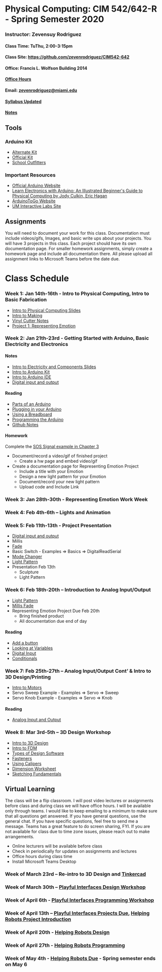 # Physical Computing: CIM 542/642-R - Spring Semester 2020

### Instructor: Zevensuy Rodriguez
#### Class Time: TuThu, 2:00-3:15pm
#### Class Site: https://github.com/zevenrodriguez/CIM542-642
#### Office: Francis L. Wolfson Building 2014
#### [Office Hours](https://outlook.office365.com/owa/calendar/OfficeHours@miamiedu.onmicrosoft.com/bookings/)
#### Email: zevenrodriguez@miami.edu
<!-- #### [Syllabus](https://github.com/zevenrodriguez/CIM542-642/blob/master/CIM542-642-R-Physical%20Computing.pdf) -->
#### [Syllabus Updated](https://github.com/zevenrodriguez/CIM542-642/blob/master/CIM542-642-R-PhysicalComputing-Updated.pdf)
#### [Notes](/Notes)

<!-- # [2019 Canes Film Festival Interactive End of Year Show TBA]() -->

## Tools

### Arduino Kit
* [Alternate Kit](https://www.amazon.com/ELEGOO-Project-Tutorial-Controller-Projects/dp/B01D8KOZF4?ref_=ast_sto_dp)
* [Official Kit](https://www.amazon.com/Arduino-Starter-Kit-English-Official/dp/B009UKZV0A/ref=sr_1_4?ie=UTF8&qid=1516635157&sr=8-4&keywords=arduino+starter+kit)
* [School Outfitters](http://www.schooloutfitters.com/catalog/product_info/pfam_id/PFAM53854/products_id/PRO72470?sc_cid=Google_ARD-K000007&adtype=pla&kw=&CAWELAID=320012570000053078&CAGPSPN=pla&CAAGID=45125248000&CATCI=pla-313518166499)

### Important Resources
* [Official Arduino Website](http://www.arduino.cc)
* [Learn Electronics with Arduino: An Illustrated Beginner's Guide to Physical Computing by Jody Culkin, Eric Hagan](https://www.amazon.com/Learn-Electronics-Arduino-Illustrated-Technology/dp/1680453742/ref=sr_1_18?keywords=arduino+book&qid=1578868522&sr=8-18)
* [ArduinoToGo Website](http://arduinotogo.com/)
* [UM Interactive Labs Site](https://uminteractive.github.io/labs/)

<!-- ## Canes Film Festival Interactive End of Year Show

At the end of the Spring Semseter, the Interactive Media Department invites students to participate in the Canes Film Festival End of Year Show. Students enrolled in this class must participate in the show. -->

## Assignments

 You will need to document your work for this class. Documentation must include videos/gifs, Images, and basic write ups about your projects. You will have 3 projects in this class. Each project should have its own documentation page. For smaller homework assignments, simply create a homework page and include all documentation there. All please upload all assignment links to Microsoft Teams before the date due.

# Class Schedule

### Week 1: Jan 14th-16th - Intro to Physical Computing, Intro to Basic Fabrication

* [Intro to Physical Computing Slides](https://docs.google.com/presentation/d/10FzMQ9X0vp3fHtjppiglLnoRbPExrV5GD2Lb1tUf4Sk/edit?usp=sharing)
* [Intro to Making](https://docs.google.com/presentation/d/1MiBCTzbZGxv1FeldpkSnju3gEhyvfKCOVmJnf68VY-A/edit?usp=sharing)
* [Vinyl Cutter Notes](https://uminteractive.github.io/labs/vinylcutter.html)
* [Project 1: Representing Emotion](https://github.com/zevenrodriguez/CIM542-642/blob/master/assignments.md)

### Week 2: Jan 21th-23rd - Getting Started with Arduino, Basic Electricity and Electronics

#### Notes

* [Intro to Electricity and Components Slides](https://docs.google.com/presentation/d/1OZsjOAGmvX9IuKPb8RYilajWWwStS34MV0bU8o1sHWA/edit?usp=sharing)
* [Intro to Arduino Kit](/Notes/Parts.md)
* [Intro to Arduino IDE](/Notes/Intro-to-Arduino.md)
* [Digital input and output](/Notes/Digital-IO.md)

#### Reading

* [Parts of an Arduino](http://arduinotogo.com/2016/08/20/chapter-1-parts-of-an-arduino/)
* [Plugging in your Arduino](http://arduinotogo.com/2016/08/20/chapter-1-plug-in-your-arduino/)
* [Using a Breadboard](http://arduinotogo.com/2016/08/22/chapter-2-using-a-breadboard/)
* [Programming the Arduino](http://arduinotogo.com/category/chapter-3/)
* [Github Notes](/Notes/Github.md)

#### Homework

Complete the [SOS Signal example in Chapter 3](http://arduinotogo.com/2016/09/09/chapter-3-sos-signal/)

* Document/record a video/gif of finished project
  * Create a hw page and embed video/gif
* Create a documentation page for Representing Emotion Project
  * Include a title with your Emotion
  * Design a new light pattern for your Emotion
  * Document/record your new light pattern
  * Upload code and Include Link


### Week 3: Jan 28th-30th - Representing Emotion Work Week

### Week 4: Feb 4th-6th – Lights and Animation

### Week 5: Feb 11th-13th -  Project Presentation

* [Digital input and output](/Notes/Digital-IO.md)
* Millis
* [Fade](https://github.com/zevenrodriguez/CIM542-642/blob/master/arduino/millisFadeUpDown/millisFadeUpDown.ino)
* Basic Switch - Examples => Basics => DigitalReadSerial
* [Mode Changer](https://github.com/zevenrodriguez/CIM542-642/blob/master/arduino/ModeChanger/ModeChanger.ino)
* [Light Pattern](https://github.com/zevenrodriguez/CIM542-642/blob/master/arduino/lightPattern/lightPattern.ino)
* Presentation Feb 13th
  * Sculpture
  * Light Pattern

### Week 6: Feb 18th-20th – Introduction to Analog Input/Output

* [Light Pattern](https://github.com/zevenrodriguez/CIM542-642/blob/master/arduino/lightPattern/lightPattern.ino)
* [Millis Fade](https://github.com/zevenrodriguez/CIM542-642/blob/master/arduino/millisFadeUpDown/millisFadeUpDown.ino)
* Representing Emotion Project Due Feb 20th
  * Bring finished product
  * All documentation due end of day

#### Reading
* [Add a button](http://arduinotogo.com/2016/10/08/chapter-5-add-a-button/)
* [Looking at Variables](http://arduinotogo.com/2016/10/08/chapter-5-looking-at-the-sketch-variables/)
* [Digital Input](http://arduinotogo.com/2016/10/08/chapter-5-digital-input/)
* [Conditionals](http://arduinotogo.com/2016/10/08/chapter-5-looking-at-the-sketch-conditional-statements/)

### Week 7: Feb 25th-27th – Analog Input/Output Cont’ & Intro to 3D Design/Printing

* [Intro to Motors](/Notes/Transistors-And-Motors.md)
* Servo Sweep Example - Examples => Servo => Sweep
* Servo Knob Example - Examples => Servo => Knob

#### Reading
* [Analog Input and Output](http://arduinotogo.com/category/chapter-6/)

### Week 8: Mar 3rd-5th – 3D Design Workshop

* [Intro to 3D Design](/Notes/Intro-to-3D-Design.md)
* [Intro to FDM](https://www.3dhubs.com/knowledge-base/introduction-fdm-3d-printing/)
* [Types of Design Software](https://www.3dhubs.com/knowledge-base/3d-modeling-cad-software)
* [Fasteners](https://docs.google.com/presentation/d/15S8b3iE_vphgxRu_Pq7GMbx549w8rgUJcG1xYuAcuhg/edit?usp=sharing)
* [Using Calipers](https://littlemachineshop.com/Instructions/UsingCalipers.pdf)
* [Dimension Worksheet](/files/DimensionWorksheet.pdf)
* [Sketching Fundamentals](https://learn.onshape.com/courses/fundamentals-sketching)

## Virtual Learning

The class will be a flip classroom. I will post video lectures or assignments before class and during class we will have office hours. I will be available only through teams. I would like to keep emailing to a minimum to make sure that all questions get answered. If you have general questions, use the general chat. If you have specific questions, feel free to send me a message. Teams has a great feature to do screen sharing, FYI. If you are not available for class due to time zone issues, please reach out to make arrangements.

* Online lecturers will be available before class
* Check in periodically for updates on assignments and lectures
* Office hours during class time
* Install Microsoft Teams Desktop

### Week of March 23rd – Re-intro to 3D Design and [Tinkercad](https://www.tinkercad.com/)
### Week of March 30th – [Playful Interfaces Design Workshop](https://github.com/zevenrodriguez/CIM542-642/blob/master/assignments.md#project-2-playful-interfaces)
### Week of April 6th - [Playful Interfaces Programming Workshop](https://github.com/zevenrodriguez/CIM542-642/blob/master/assignments.md#project-2-playful-interfaces)
### Week of April 13th – [Playful Interfaces Projects Due](https://github.com/zevenrodriguez/CIM542-642/blob/master/assignments.md#project-2-playful-interfaces), [Helping Robots Project Introduction](https://github.com/zevenrodriguez/CIM542-642/blob/master/assignments.md#project-3-helping-robots)
### Week of April 20th - [Helping Robots Design](https://github.com/zevenrodriguez/CIM542-642/blob/master/assignments.md#project-3-helping-robots)
### Week of April 27th - [Helping Robots Programming](https://github.com/zevenrodriguez/CIM542-642/blob/master/assignments.md#project-3-helping-robots)
### Week of May 4th - [Helping Robots Due](https://github.com/zevenrodriguez/CIM542-642/blob/master/assignments.md#project-3-helping-robots) - Spring semester ends on May 6


<!--
### Week 9: Mar 17th-19th – Toy Workshop

### Week 10: Mar 24th-26th – Toy Presentation

### Week 11: Mar 31st-Apr 2nd – Final Ideation Workshop

### Week 12: Apr 7th-9th - Fabrication Workshop

### Week 13: Apr 14th-16th – Programming Workshop

### Week 14: Apr 21st-23rd – Project Workshop

### End of Year Show TBA

## IMPORTANT DATES:

Jan 13 - CLASSES BEGIN

Jan 20 - HOLIDAY (MARTIN LUTHER KING, JR. DAY)

March 7-15 - SPRING RECESS

March 25 - Last Day to Drop a Course

April 24 - CLASSES END  (11:00 PM)

April 25 - April 28 - Reading Days

April 29- May 6 - FINAL EXAMS -->


<!--

### Week 1: Class Introduction

* Class intro
* Intro to Arduino
* Ideation Workshop: Crazy Machine - Create a fantasy machine that a user can interact with.

#### HW 1
* Create an interface for your machine using the [Storyboard Worksheet](files\StoryboardWorksheet.pdf)
  * Use the parts worksheet to prototype your machine. You can choose to prototype a particular aspect of your machine.
* [Student Survey](https://goo.gl/forms/1YEsS1fAeXefNjHO2)
* Buy Arduino Kit
  * [Arduino.cc](https://store.arduino.cc/usa/arduino-starter-kit)
  * [Amazon](https://www.amazon.com/Arduino-Starter-Kit-English-Official/dp/B009UKZV0A/ref=sr_1_4?ie=UTF8&qid=1516635157&sr=8-4&keywords=arduino+starter+kit)


#### Week 2: Intro to Physical Computing, Basic Electricity and Electronics

* [Intro to Electricity and Components Slides](https://docs.google.com/presentation/d/1OZsjOAGmvX9IuKPb8RYilajWWwStS34MV0bU8o1sHWA/edit?usp=sharing)
* Intro to Arduino Kit
* [Intro to Arduino IDE](/Notes/Intro-to-Arduino.md)
* [Digital input and output](/Notes/Digital-IO.md)


##### HW 2:

* Lab - Spaceship Interface [Video Link](https://www.youtube.com/watch?v=xTXjsC78RSQ&index=2&list=PLT6rF_I5kknPf2qlVFlvH47qHvqvzkknd)


#### Week 3: Getting Started with Arduino, Digital Input/Output

* [Digital input and output](/Notes/Digital-IO.md)
* [Series vs Parallel](/Notes/Series-vs-Parallel.md)
* [Variables](/Notes/Variables.md)
* [Debugging](/Notes/Debugging.md)
* Introduction to logic flow

##### HW 3:

  * User Flow
    * How can you create an interface with one button interface and an led? Take a minute and observe your surroundings. Find piece of electronics that you can augment/add a feature with a button and an led. Think about modes and outputs to express an action and reaction. Create a flow using Google’s drawing app to explain how a user interacts with your interface.
      * Microwave
      * Coffeemaker
      * TV

  ![Coffee Maker Grind Presets](files/CoffeeGrind.jpg)


#### Week 4: Analog Input/Output


* [Analog IO](Notes/Analog-IO.md)


##### HW 4:

* Make and Document the Love-O-Meter and Color Mixing Lamp

#### Week 5: [Advanced Programming](Notes/Advanced-Programming.md)

* [Theremin](https://github.com/zevenrodriguez/CIM542-642/blob/master/arduino/theremin/theremin.ino)
* [Temperature](https://github.com/zevenrodriguez/CIM542-642/blob/master/arduino/temp/temp.ino)

#### Week 6: [Servos, Transistors, and Motors](Notes/Transistors-And-Motors.md)

* millis
  * [fade in/fade out](../arduino/millisFadeUpDown/millisFadeUpDown.ino)
* [Servo](../arduino/servoKnob/servoKnob.ino)

##### HW 5:
* Knock Lock
* Sensor Walk - Go to a public area, A park, Food Court, Mall, Etc
  * Find 6 points of interaction between people and electronics, mechanical devices, signage, or any other areas of high traffic
  * What are the inputs?
    * Find switches, levers, buttons, visual aids
    * Are the inputs active(electronic or mechanical) or passive
      * If Active
        * What is the sensor?
        * What triggers the sensor?
      * If Passive
        * What is the User doing?
        * Are they walking up?
   * What are the outputs?
     * Lights, sound, motors, signage
     * Is the output active or passive
       * If Active,
         * What does it do when triggered?
       * If Passive
         * What is it?
           * Map
           * Sign
* Research Parts
  * Based on 3 inputs/outputs from the Sensor Walk, research potential sensors used in the input or output
  * Search in [amazon](https://www.amazon.com/), [adafruit](https://www.adafruit.com/), and [sparkfun](https://www.sparkfun.com/), [robotshop](https://www.robotshop.com/) for potential matches


#### Week 7: [Ideation Lab](https://github.com/zevenrodriguez/CIM542-642/wiki/Midterm)

##### HW 6:

* 5 Slide intro
  * What is your Project?
    * Describe your project in 1-2 sentences
  * 3 Projects that influenced yours
    * Explain how
    * Include an Image and Link
  * What parts did you use?
    * Parts List Worksheet
  * Explain your interaction
    * Ie - Flow Diagram
  * What modifications would make to you project
    * Q and A Worksheet

#### Week 8: Midterm Lab

* Midterm Presentation
* Midterm Lab

##### Requirements for Midterm and Final - 100 points

* Create a folder for your midterm.
  * Include a readme.md in your folder.
    * Answer the questions below - 20 Points
  * Include Images and Video - 20 Points
  * Include your code - 20 Points
  * Your project needs to be encased - 20 Points

###### About the project
* What is the title of your project?
* Briefly explain why did you want to make this project?
  * Who are the stakeholders?
  * Find 3 inspiring projects

###### Code

* How does your program work? (Explain your code)
  * Reflection
    * What worked/did not work?
    * If you had more time what would you change in your project?

###### Components

* What parts did you use?
* Which are your inputs/outputs


###### Interaction

* Explain how a user interacts with your input/output
  * Create a layout for your interface
  * Storyboard the interaction
    * Draw a step by step diagram of the interaction
    * Explain how the project is used?
      * How does the user interact with the input
      * Why did you decide to use that component?
      * Explain how the input translates to the output
* Talk about what form factor/size your project would ideally be.


###### Images and Videos
* Include images and captions for
  * 2 - Progress images
    * For example, breadboard, case,
  * 1 - Finished input
  * 1 - Finished output
  * 1 - Finished Breadboard
* A video of finished project


#### Week 9: Spring Break

#### Week 10: Midterm Due, [Intro to Making](https://github.com/zevenrodriguez/CIM542-642/wiki/Intro-to-3D-Design)

#### Week 11: Intro to 3D Design

For the video tutorials and onshape works best on google chrome.

* [Intro to Onshape](https://www.onshape.com/videos/software-overview-and-user-interface-tour)
* [Complete Fundamentals of Sketching](https://learn.onshape.com/learn/course/fundamentals-sketching)
  * Starting a Sketch
  * Lines and Rectangles
  * Construction Geometry
* [Complete Fundamentals of Part Design](https://learn.onshape.com/learn/course/fundamentals-part-design-using-part-studios)
  * Starting a part
  * Extrude
  * Appearance
* [Using Calipers](https://littlemachineshop.com/images/gallery/Instructions/UsingCalipers.pdf)

#### HW Due April 11th


* Midterm Paper Prototype
  * Create an enclosure or part using the Vinyl Cutter
* [Complete the DimensionWorksheet](files/DimensionWorksheet.pdf)
* 2 - 3D Printed objects (Parts must be designed and printed before class)
  * Create 2 small 3D Printed objects
    * Create a custom cap for a switch or
    * Create a custom knob for a potentiometer or
    * Create custom pieces for your final
* #### Turning in your assignment
  * In your main readme,
    * Upload and include your images of all your new made pieces
      * Add caption/text for context
    * Upload and Link your Dimension Worksheet


#### Week 12: 3D Design Continued, Ideation Lab

#### Week 13: Making Lab

#### Week 14: Apr 16th - Final Lab

#### Week 15: Apr 23th - Final Presentation

# [Interactive Media End of Year Show - May 2nd 5 PM](https://interactive.miami.edu/canesfilmfestival/)
# Final Due May 7th 2-4:30 PM


-->
